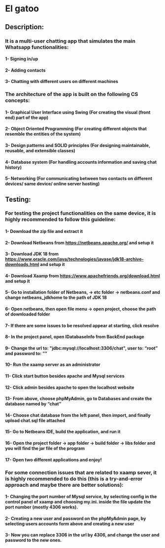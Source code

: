 # El gatoo
## Description:
### It is a multi-user chatting app that simulates the main Whatsapp functionalities:
#### 1- Signing in/up
#### 2- Adding contacts
#### 3- Chatting with different users on different machines
### The architecture of the app is built on the following CS concepts:
#### 1- Graphical User Interface using Swing (For creating the visual (front end) part of the app)
#### 2- Object Oriented Programming (For creating different objects that resemble the entities of the system)
#### 3- Design patterns and SOLID principles (For designing maintainable, reusable, and extensible classes)
#### 4- Database system (For handling accounts information and saving chat history)
#### 5- Networking (For communicating between two contacts on different devices/ same device/ online server hosting)
## Testing:
### For testing the project functionalities on the same device, it is highly recommended to follow this guideline:
#### 1-	Download the zip file and extract it
#### 2-	Download Netbeans from https://netbeans.apache.org/ and setup it
#### 3-	Download JDK 18 from https://www.oracle.com/java/technologies/javase/jdk18-archive-downloads.html and setup it
#### 4-	Download Xaamp from https://www.apachefriends.org/download.html and setup it
#### 5-	Go to installation folder of Netbeans, -> etc folder -> netbeans.conf and change netbeans_jdkhome to the path of JDK 18
#### 6-	Open netbeans, then open file menu -> open project, choose the path of downloaded folder
#### 7-	If there are some issues to be resolved appear at starting, click resolve
#### 8-	In the project panel, open IDatabaseInfo from BackEnd package
#### 9-	Change the url to: "jdbc:mysql://localhost:3306/chat",  user to: “root” and password to: “”
#### 10-	Run the xaamp server as an administrator
#### 11-	Click start button besides apache and Mysql services
#### 12-	Click admin besides apache to open the localhost website
#### 13-	From above, choose phpMyAdmin, go to Databases and create the database named by “chat”
#### 14-	Choose chat database from the left panel, then import, and finally upload chat.sql file attached 
#### 15-	Go to Netbeans IDE, build the application, and run it
#### 16-	Open the project folder -> app folder -> build folder -> libs folder and you will find the jar file of the program
#### 17-	Open two different applications and enjoy!
### For some connection issues that are related to xaamp sever, it is highly recommended to do this (this is a try-and-error approach and maybe there are better solutions):
#### 1-	Changing the port number of Mysql service, by selecting config in the control panel of xaamp and choosing my.ini. inside the file update the port number (mostly 4306 works).
#### 2-	Creating a new user and password on the phpMyAdmin page, by selecting users accounts form above and creating a new user
#### 3-	Now you can replace 3306 in the url by 4306, and change the user and password to the new ones.
